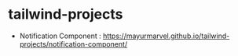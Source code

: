 # tailwind-projects

- Notification Component : https://mayurmarvel.github.io/tailwind-projects/notification-component/
